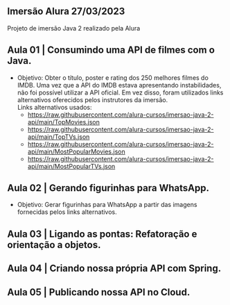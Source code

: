 ## Imersão Alura 27/03/2023

Projeto de imersão Java 2 realizado pela Alura

## Aula 01 | Consumindo uma API de filmes com o Java.
- Objetivo: Obter o título, poster e rating dos 250 melhores filmes do IMDB. Uma vez que a API do IMDB estava apresentando instabilidades, não foi possível utilizar a API oficial. Em vez disso, foram utilizados links alternativos oferecidos pelos instrutores da imersão. <br>
Links alternativos usados:
  - https://raw.githubusercontent.com/alura-cursos/imersao-java-2-api/main/TopMovies.json
  - https://raw.githubusercontent.com/alura-cursos/imersao-java-2-api/main/TopTVs.json
  - https://raw.githubusercontent.com/alura-cursos/imersao-java-2-api/main/MostPopularMovies.json
  - https://raw.githubusercontent.com/alura-cursos/imersao-java-2-api/main/MostPopularTVs.json

## Aula 02 | Gerando figurinhas para WhatsApp.
- Objetivo: Gerar figurinhas para WhatsApp a partir das imagens fornecidas pelos links alternativos. 

## Aula 03 | Ligando as pontas: Refatoração e orientação a objetos.

## Aula 04 | Criando nossa própria API com Spring.

## Aula 05 | Publicando nossa API no Cloud.
